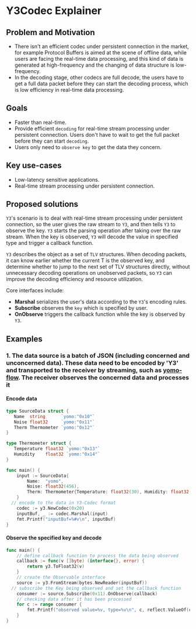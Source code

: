 # Y3Codec Explainer

## Problem and Motivation

- There isn't an efficient codec under persistent connection in the market, for example Protocol Buffers is aimed at the scene of offline data, while users are facing the real-time data processing, and this kind of data is generated at high-frequency and the changing of data structure is low-frequency.
- In the decoding stage, other codecs are full decode, the users have to get a full data packet before they can start the decoding process, which is low efficiency in real-time data processing.

## Goals

- Faster than real-time.
- Provide efficient `decoding` for real-time stream processing under persistent connection. Users don't have to wait to get the full packet before they can start `decoding`.
- Users only need to `observe key` to get the data they concern.

## Key use-cases

- Low-latency sensitive applications.
- Real-time stream processing under persistent connection.

## Proposed solutions

`Y3`'s scenario is to deal with real-time stream processing under persistent connection, so the user gives the raw stream to `Y3`, and then tells `Y3` to observe the key. `Y3` starts the parsing operation after taking over the raw stream. When the key is observed, `Y3` will decode the value in specified type and trigger a callback function.

`Y3` describes the object as a set of `TLV` structures. When decoding packets, it can know earlier whether the current T is the observed key, and determine whether to jump to the next set of TLV structures directly, without unnecessary decoding operations on unobserved packets, so `Y3` can improve the decoding efficiency and resource utilization.

Core interfaces include:

- **Marshal** serializes the user's data according to the `Y3`'s encoding rules.
- **Subscribe** observes the `key` which is specified by user.
- **OnObserve** triggers the callback function while the key is observed by `Y3`.

## Examples

### 1. The data source is a batch of JSON (including concerned and unconcerned data). These data need to be encoded by 'Y3' and transported to the receiver by streaming, such as [yomo-flow](https://yomo.run/flow). The receiver observes the concerned data and processes it

#### Encode data

```go
type SourceData struct {
   Name  string      `yomo:"0x10"`
   Noise float32     `yomo:"0x11"`
   Therm Thermometer `yomo:"0x12"`
}

type Thermometer struct {
   Temperature float32 `yomo:"0x13"`
   Humidity    float32 `yomo:"0x14"`
}

func main() {
	input := SourceData{
		Name:  "yomo",
		Noise: float32(456),
		Therm: Thermometer{Temperature: float32(30), Humidity: float32(40)},
	}
  // encode to the data in Y3-Codec format
	codec := y3.NewCodec(0x20)
	inputBuf, _ := codec.Marshal(input)
	fmt.Printf("inputBuf=%#v\n", inputBuf)
}
```

#### Observe the specified key and decode

```go
func main() {
	// define callback function to process the data being observed
	callback := func(v []byte) (interface{}, error) {
		return y3.ToFloat32(v)
	}
	// create the Observable interface
	source := y3.FromStream(bytes.NewReader(inputBuf))
  // subscribe the Key being observed and set the callback function
	consumer := source.Subscribe(0x11).OnObserve(callback)
	// checking data after it has been processed
	for c := range consumer {
		fmt.Printf("observed value=%v, type=%v\n", c, reflect.ValueOf(c).Kind())
	}
}
```
